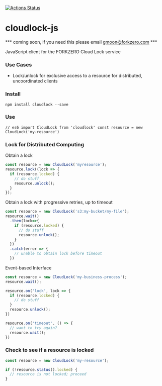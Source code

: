 [![Actions Status](https://github.com/forkzero/cloudlock-js/workflows/Node%20CI/badge.svg)](https://github.com/forkzero/cloudlock-js/actions)

# cloudlock-js
*** coming soon, if you need this please email gmoon@forkzero.com ***

JavaScript client for the FORKZERO Cloud Lock service

### Use Cases
* Lock/unlock for exclusive access to a resource for distributed, uncoordinated clients

### Install
`npm install cloudlock --save`

### Use
`// es6
import CloudLock from 'cloudlock'
const resource = new CloudLock('my-resource')`

### Lock for Distributed Computing
Obtain a lock
```javascript
const resource = new CloudLock('myresource');
resource.lock((lock => {
  if (resource.locked) {
    // do stuff
    resource.unlock();
  } 
});
```

Obtain a lock with progressive retries, up to timeout
```javascript
const resource = new CloudLock('s3:my-bucket/my-file');
resource.wait()
  .then(lock=>{
    if (resource.locked) {
      // do stuff
      resource.unlock();
    }
  })
  .catch(error => {
    // unable to obtain lock before timeout
  })
```

Event-based Interface
```javascript
const resource = new CloudLock('my-business-process');
resource.wait();

resource.on('lock', lock => {
  if (resource.locked) {
    // do stuff
  }
  resource.unlock();
})

resource.on('timeout', () => {
  // want to try again?
  resource.wait();
})
```

### Check to see if a resource is locked
```javascript
const resource = new CloudLock('my-resource');

if (!resource.status().locked) {
  // resource is not locked; proceed
}
```
